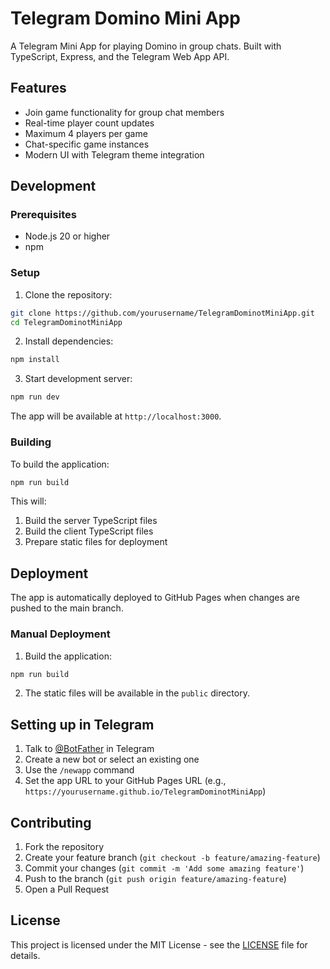 # Telegram Domino Mini App

A Telegram Mini App for playing Domino in group chats. Built with TypeScript, Express, and the Telegram Web App API.

## Features

- Join game functionality for group chat members
- Real-time player count updates
- Maximum 4 players per game
- Chat-specific game instances
- Modern UI with Telegram theme integration

## Development

### Prerequisites

- Node.js 20 or higher
- npm

### Setup

1. Clone the repository:
```bash
git clone https://github.com/yourusername/TelegramDominotMiniApp.git
cd TelegramDominotMiniApp
```

2. Install dependencies:
```bash
npm install
```

3. Start development server:
```bash
npm run dev
```

The app will be available at `http://localhost:3000`.

### Building

To build the application:

```bash
npm run build
```

This will:
1. Build the server TypeScript files
2. Build the client TypeScript files
3. Prepare static files for deployment

## Deployment

The app is automatically deployed to GitHub Pages when changes are pushed to the main branch.

### Manual Deployment

1. Build the application:
```bash
npm run build
```

2. The static files will be available in the `public` directory.

## Setting up in Telegram

1. Talk to [@BotFather](https://t.me/botfather) in Telegram
2. Create a new bot or select an existing one
3. Use the `/newapp` command
4. Set the app URL to your GitHub Pages URL (e.g., `https://yourusername.github.io/TelegramDominotMiniApp`)

## Contributing

1. Fork the repository
2. Create your feature branch (`git checkout -b feature/amazing-feature`)
3. Commit your changes (`git commit -m 'Add some amazing feature'`)
4. Push to the branch (`git push origin feature/amazing-feature`)
5. Open a Pull Request

## License

This project is licensed under the MIT License - see the [LICENSE](LICENSE) file for details. 